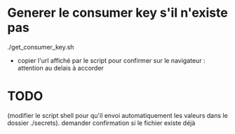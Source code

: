 # Generer le consumer key s'il n'existe pas

./get_consumer_key.sh

- copier l'url affiché par le script pour confirmer sur le navigateur : attention au delais à accorder

# TODO
(modifier le script shell pour qu'il envoi automatiquement les valeurs dans le dossier ./secrets). 
demander confirmation si le fichier existe déjà